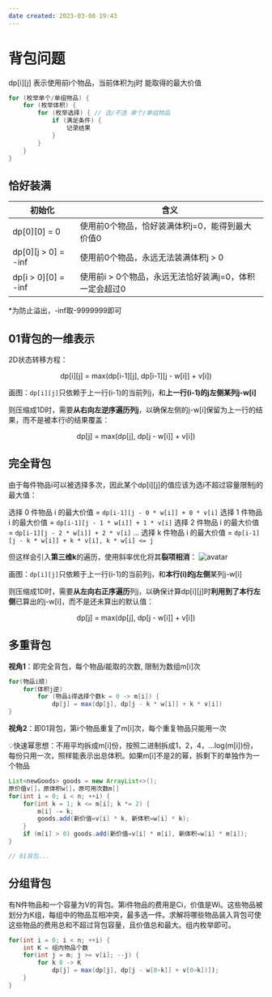 ```yaml
---
date created: 2023-03-08 19:43
---
```


# 背包问题

dp\[i\]\[j\] 表示使用前i个物品，当前体积为j时 能取得的最大价值

```java
for (枚举单个/单组物品) {
    for (枚举体积) {
        for (枚举选择) { // 选/不选 单个/单组物品
            if (满足条件) {
                记录结果
            }
        }
    }
}
```

## 恰好装满

| 初始化                 | 含义                               |
| ------------------- | -------------------------------- |
| dp[0][0] = 0        | 使用前0个物品，恰好装满体积j=0，能得到最大价值0       |
| dp[0][j > 0] = -inf | 使用前0个物品，永远无法装满体积j > 0            |
| dp[i > 0][0] = -inf | 使用前i > 0个物品，永远无法恰好装满j=0，体积一定会超过0 |

*为防止溢出，-inf取-9999999即可

## 01背包的一维表示

2D状态转移方程：

<center>dp[i][j] = max(dp[i-1][j], dp[i-1][j - w[i]] + v[i])</center>

画图：`dp[i][j]`只依赖于上一行(i-1)的当前列j，和**上一行(i-1)的j左侧某列j-w\[i\]**

则压缩成1D时，需要**从右向左逆序遍历列j**，以确保左侧的j-w\[i\]保留为上一行的结果，而不是被本行i的结果覆盖：

<center>dp[j] = max(dp[j], dp[j - w[i]] + v[i])</center>

## 完全背包

由于每件物品i可以被选择多次，因此某个dp\[i\]\[j\]的值应该为选i不超过容量限制j的最大值：

选择 0 件物品 i 的最大价值 = `dp[i-1][j - 0 * w[i]] + 0 * v[i]`
选择 1 件物品 i 的最大价值 = `dp[i-1][j - 1 * w[i]] + 1 * v[i]`
选择 2 件物品 i 的最大价值 = `dp[i-1][j - 2 * w[i]] + 2 * v[i]`
...
选择 k 件物品 i 的最大价值 = `dp[i-1][j - k * w[i]] + k * v[i], k * w[i] <= j`

但这样会引入**第三维k**的遍历，使用斜率优化将其**裂项相消**：
![avatar](https://mmbiz.qpic.cn/mmbiz_png/7oynMNMKBajBLq710bbrbvKQpZpSBvdXKpEbkeliaenq5NxGmNoAvHP43CkKu5gVicCS13zFCNXxiaXKsoY4zBaew/640?wx_fmt=png&wxfrom=5&wx_lazy=1&wx_co=1)

画图：`dp[i][j]`只依赖于上一行(i-1)的当前列j，和**本行(i)的j左侧**某列j-w\[i\]

则压缩成1D时，需要**从左向右正序遍历**列j，以确保计算dp\[i\]\[j\]时**利用到了本行左侧**已算出的j-w\[i\]，而不是还未算出的默认值：

<center>dp[j] = max(dp[j], dp[j - w[i]] + v[i])</center>

## 多重背包

**视角1**：即完全背包，每个物品i能取的次数, 限制为数组m\[i\]次

```java
for(物品i顺)
    for(体积j逆)
        for (物品i得选择个数k = 0 -> m[i]) {
            dp[j] = max(dp[j], dp[j - k * w[i]] + k * v[i])
}
```

**视角2**：即01背包，第i个物品重复了m\[i\]次，每个重复物品只能用一次

💡快速幂思想：不用平均拆成m\[i\]份，按照二进制拆成1，2，4，...log(m\[i\])份，每份只用一次，照样能表示出总体积。如果m\[i\]不是2的幂，拆剩下的单独作为一个物品

```java
List<newGoods> goods = new ArrayList<>();
原价值v[]，原体积w[]，原可用次数m[]
for(int i = 0; i < n; ++i) {
	for(int k = 1; k <= m[i]; k *= 2) {
		m[i] -= k;
		goods.add(新价值=v[i] * k, 新体积=w[i] * k);
	}
	if (m[i] > 0) goods.add(新价值=v[i] * m[i], 新体积=w[i] * m[i]);
}

// 01背包...
```

## 分组背包

有N件物品和一个容量为V的背包。第i件物品的费用是Ci，价值是Wi。这些物品被划分为K组，每组中的物品互相冲突，最多选一件。求解将哪些物品装入背包可使这些物品的费用总和不超过背包容量，且价值总和最大。组内枚举即可。

```java
for(int i = 0; i < n; ++i) {
	int K = 组内物品个数
	for(int j = m; j >= v[i]; --j) {
		for k 0 -> K
			dp[j] = max(dp[j], dp[j - w[0~k]] + v[0~k])]);
	}
}
```
